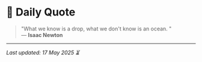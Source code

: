 # 📜 Daily Quote

> "What we know is a drop, what we don't know is an ocean. "  
> — **Isaac Newton**

---

_Last updated: 17 May 2025 ⏳_
